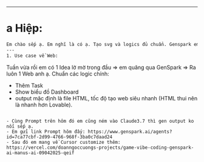 

---

# a Hiệp: 
```bash
Em chào sếp ạ. Em nghĩ là có ạ. Tạo svg và logics đủ chuẩn. Genspark em thấy web nó tạo ra logic thường rất là chuẩn ạ. 
---
1. Use case về Web: 
```
Tuần vừa rồi em có 1 Idea lờ mờ trong đầu => em quăng qua GenSpark => Ra luôn 1 Web anh ạ. 
Chuẩn các logic chính: 
- Thêm Task 
- Show biểu đồ Dashboard
- output mặc định là file HTML, tốc độ tạo web siêu nhanh (HTML thui nên là nhanh hơn Lovable). 
```

- Cùng Prompt trên hôm đó em cũng ném vào Claude3.7 thì gen output ko nổi sếp ạ. 
- Em gửi link Prompt hôm đấy: https://www.genspark.ai/agents?id=7ca77cbf-2d99-4766-968f-3ba0c7daad24
- Sau đó em mang về Cursor customize thêm: https://vercel.com/doanngoccuongs-projects/game-vibe-coding-genspark-ai-manus-ai-09042025-qeif  
```